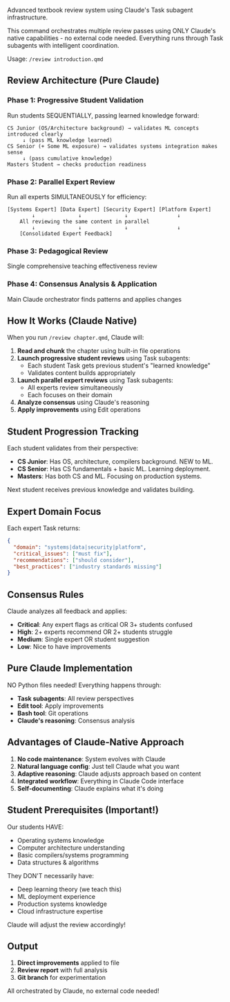 Advanced textbook review system using Claude's Task subagent infrastructure.

This command orchestrates multiple review passes using ONLY Claude's native capabilities - no external code needed. Everything runs through Task subagents with intelligent coordination.

Usage: `/review introduction.qmd`

## Review Architecture (Pure Claude)

### Phase 1: Progressive Student Validation
Run students SEQUENTIALLY, passing learned knowledge forward:
```
CS Junior (OS/Architecture background) → validates ML concepts introduced clearly
     ↓ (pass ML knowledge learned)
CS Senior (+ Some ML exposure) → validates systems integration makes sense
     ↓ (pass cumulative knowledge)  
Masters Student → checks production readiness
```

### Phase 2: Parallel Expert Review
Run all experts SIMULTANEOUSLY for efficiency:
```
[Systems Expert] [Data Expert] [Security Expert] [Platform Expert]
        ↓              ↓              ↓                ↓
    All reviewing the same content in parallel
        ↓              ↓              ↓                ↓
    [Consolidated Expert Feedback]
```

### Phase 3: Pedagogical Review
Single comprehensive teaching effectiveness review

### Phase 4: Consensus Analysis & Application
Main Claude orchestrator finds patterns and applies changes

## How It Works (Claude Native)

When you run `/review chapter.qmd`, Claude will:

1. **Read and chunk** the chapter using built-in file operations
2. **Launch progressive student reviews** using Task subagents:
   - Each student Task gets previous student's "learned knowledge"
   - Validates content builds appropriately
3. **Launch parallel expert reviews** using Task subagents:
   - All experts review simultaneously
   - Each focuses on their domain
4. **Analyze consensus** using Claude's reasoning
5. **Apply improvements** using Edit operations

## Student Progression Tracking

Each student validates from their perspective:
- **CS Junior**: Has OS, architecture, compilers background. NEW to ML.
- **CS Senior**: Has CS fundamentals + basic ML. Learning deployment.
- **Masters**: Has both CS and ML. Focusing on production systems.

Next student receives previous knowledge and validates building.

## Expert Domain Focus

Each expert Task returns:
```json
{
  "domain": "systems|data|security|platform",
  "critical_issues": ["must fix"],
  "recommendations": ["should consider"],
  "best_practices": ["industry standards missing"]
}
```

## Consensus Rules

Claude analyzes all feedback and applies:
- **Critical**: Any expert flags as critical OR 3+ students confused
- **High**: 2+ experts recommend OR 2+ students struggle
- **Medium**: Single expert OR student suggestion
- **Low**: Nice to have improvements

## Pure Claude Implementation

NO Python files needed! Everything happens through:
- **Task subagents**: All review perspectives
- **Edit tool**: Apply improvements
- **Bash tool**: Git operations
- **Claude's reasoning**: Consensus analysis

## Advantages of Claude-Native Approach

1. **No code maintenance**: System evolves with Claude
2. **Natural language config**: Just tell Claude what you want
3. **Adaptive reasoning**: Claude adjusts approach based on content
4. **Integrated workflow**: Everything in Claude Code interface
5. **Self-documenting**: Claude explains what it's doing

## Student Prerequisites (Important!)

Our students HAVE:
- Operating systems knowledge
- Computer architecture understanding  
- Basic compilers/systems programming
- Data structures & algorithms

They DON'T necessarily have:
- Deep learning theory (we teach this)
- ML deployment experience
- Production systems knowledge
- Cloud infrastructure expertise

Claude will adjust the review accordingly!

## Output

1. **Direct improvements** applied to file
2. **Review report** with full analysis
3. **Git branch** for experimentation

All orchestrated by Claude, no external code needed!